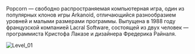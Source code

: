 Popcorn — свободно распространяемая компьютерная игра, один из популярных клонов игры Arkanoid, отличающийся разнообразием уровней и малыми размерами программы. Выпущена в 1988 году французской компанией Lacral Software, состоящей из двух человек — программиста Кристофа Лаказе и дизайнера Фредерика Райналя.

![Level_01](https://github.com/Kikimmar/Popcorn/assets/117903653/3ff0752f-e974-4a70-b855-20122df684a2)
